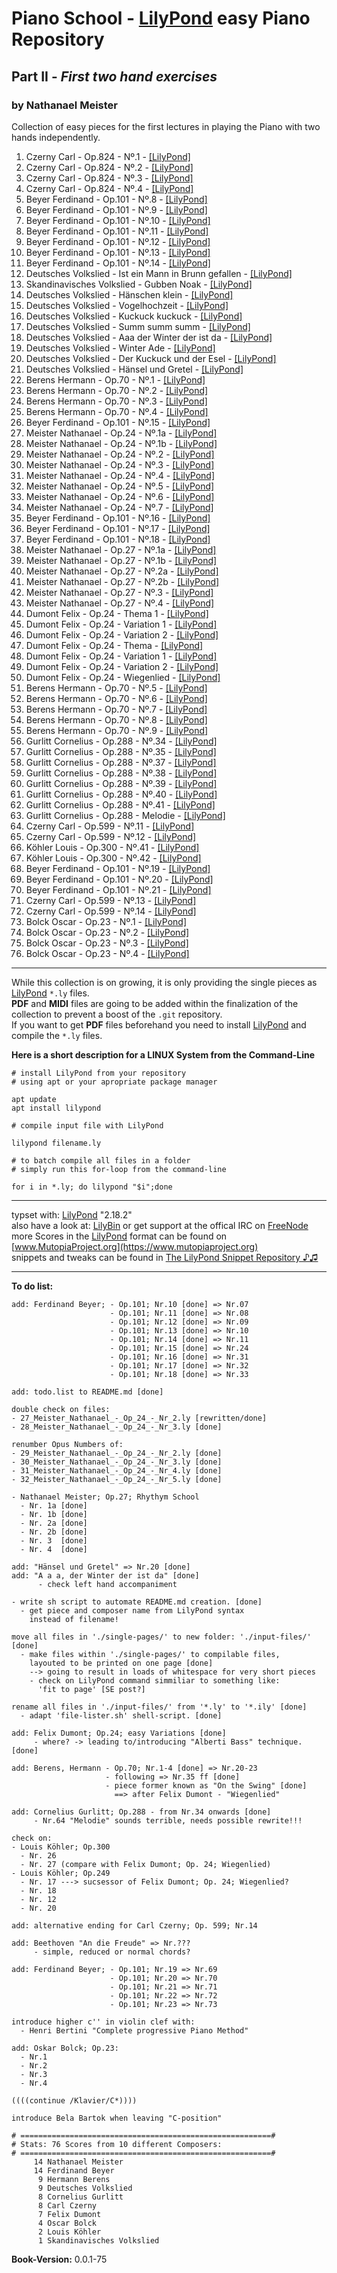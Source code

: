 # Piano School - [LilyPond](http://www.lilypond.org) easy Piano Repository
## Part II - *First two hand exercises*
### by Nathanael Meister

Collection of easy pieces for the first lectures in
playing the Piano with two hands independently.

1. Czerny Carl - Op.824 - Nº.1 - [[LilyPond]](./input-files/01_Czerny_Carl_-_Op_824_-_Nr_1.ily)
2. Czerny Carl - Op.824 - Nº.2 - [[LilyPond]](./input-files/02_Czerny_Carl_-_Op_824_-_Nr_2.ily)
3. Czerny Carl - Op.824 - Nº.3 - [[LilyPond]](./input-files/03_Czerny_Carl_-_Op_824_-_Nr_3.ily)
4. Czerny Carl - Op.824 - Nº.4 - [[LilyPond]](./input-files/04_Czerny_Carl_-_Op_824_-_Nr_4.ily)
5. Beyer Ferdinand - Op.101 - Nº.8 - [[LilyPond]](./input-files/05_Beyer_Ferdinand_-_Op_101_-_Nr_8.ily)
6. Beyer Ferdinand - Op.101 - Nº.9 - [[LilyPond]](./input-files/06_Beyer_Ferdinand_-_Op_101_-_Nr_9.ily)
7. Beyer Ferdinand - Op.101 - Nº.10 - [[LilyPond]](./input-files/07_Beyer_Ferdinand_-_Op_101_-_Nr_10.ily)
8. Beyer Ferdinand - Op.101 - Nº.11 - [[LilyPond]](./input-files/08_Beyer_Ferdinand_-_Op_101_-_Nr_11.ily)
9. Beyer Ferdinand - Op.101 - Nº.12 - [[LilyPond]](./input-files/09_Beyer_Ferdinand_-_Op_101_-_Nr_12.ily)
10. Beyer Ferdinand - Op.101 - Nº.13 - [[LilyPond]](./input-files/10_Beyer_Ferdinand_-_Op_101_-_Nr_13.ily)
11. Beyer Ferdinand - Op.101 - Nº.14 - [[LilyPond]](./input-files/11_Beyer_Ferdinand_-_Op_101_-_Nr_14.ily)
12. Deutsches Volkslied - Ist ein Mann in Brunn gefallen - [[LilyPond]](./input-files/12_Deutsches_Volkslied_-_Ist_ein_Mann_in_Brunn_gefallen.ily)
13. Skandinavisches Volkslied - Gubben Noak - [[LilyPond]](./input-files/13_Skandinavisches_Volkslied_-_Gubben_Noak.ily)
14. Deutsches Volkslied - Hänschen klein - [[LilyPond]](./input-files/14_Deutsches_Volkslied_-_Hänschen_klein.ily)
15. Deutsches Volkslied - Vogelhochzeit - [[LilyPond]](./input-files/15_Deutsches_Volkslied_-_Vogelhochzeit.ily)
16. Deutsches Volkslied - Kuckuck kuckuck - [[LilyPond]](./input-files/16_Deutsches_Volkslied_-_Kuckuck_kuckuck.ily)
17. Deutsches Volkslied - Summ summ summ - [[LilyPond]](./input-files/17_Deutsches_Volkslied_-_Summ_summ_summ.ily)
18. Deutsches Volkslied - Aaa der Winter der ist da - [[LilyPond]](./input-files/18_Deutsches_Volkslied_-_Aaa_der_Winter_der_ist_da.ily)
19. Deutsches Volkslied - Winter Ade - [[LilyPond]](./input-files/19_Deutsches_Volkslied_-_Winter_Ade.ily)
20. Deutsches Volkslied - Der Kuckuck und der Esel - [[LilyPond]](./input-files/20_Deutsches_Volkslied_-_Der_Kuckuck_und_der_Esel.ily)
21. Deutsches Volkslied - Hänsel und Gretel - [[LilyPond]](./input-files/21_Deutsches_Volkslied_-_Hänsel_und_Gretel.ily)
22. Berens Hermann - Op.70 - Nº.1 - [[LilyPond]](./input-files/22_Berens_Hermann_-_Op_70_-_Nr_1.ily)
23. Berens Hermann - Op.70 - Nº.2 - [[LilyPond]](./input-files/23_Berens_Hermann_-_Op_70_-_Nr_2.ily)
24. Berens Hermann - Op.70 - Nº.3 - [[LilyPond]](./input-files/24_Berens_Hermann_-_Op_70_-_Nr_3.ily)
25. Berens Hermann - Op.70 - Nº.4 - [[LilyPond]](./input-files/25_Berens_Hermann_-_Op_70_-_Nr_4.ily)
26. Beyer Ferdinand - Op.101 - Nº.15 - [[LilyPond]](./input-files/26_Beyer_Ferdinand_-_Op_101_-_Nr_15.ily)
27. Meister Nathanael - Op.24 - Nº.1a - [[LilyPond]](./input-files/27_Meister_Nathanael_-_Op_24_-_Nr_1a.ily)
28. Meister Nathanael - Op.24 - Nº.1b - [[LilyPond]](./input-files/28_Meister_Nathanael_-_Op_24_-_Nr_1b.ily)
29. Meister Nathanael - Op.24 - Nº.2 - [[LilyPond]](./input-files/29_Meister_Nathanael_-_Op_24_-_Nr_2.ily)
30. Meister Nathanael - Op.24 - Nº.3 - [[LilyPond]](./input-files/30_Meister_Nathanael_-_Op_24_-_Nr_3.ily)
31. Meister Nathanael - Op.24 - Nº.4 - [[LilyPond]](./input-files/31_Meister_Nathanael_-_Op_24_-_Nr_4.ily)
32. Meister Nathanael - Op.24 - Nº.5 - [[LilyPond]](./input-files/32_Meister_Nathanael_-_Op_24_-_Nr_5.ily)
33. Meister Nathanael - Op.24 - Nº.6 - [[LilyPond]](./input-files/33_Meister_Nathanael_-_Op_24_-_Nr_6.ily)
34. Meister Nathanael - Op.24 - Nº.7 - [[LilyPond]](./input-files/34_Meister_Nathanael_-_Op_24_-_Nr_7.ily)
35. Beyer Ferdinand - Op.101 - Nº.16 - [[LilyPond]](./input-files/35_Beyer_Ferdinand_-_Op_101_-_Nr_16.ily)
36. Beyer Ferdinand - Op.101 - Nº.17 - [[LilyPond]](./input-files/36_Beyer_Ferdinand_-_Op_101_-_Nr_17.ily)
37. Beyer Ferdinand - Op.101 - Nº.18 - [[LilyPond]](./input-files/37_Beyer_Ferdinand_-_Op_101_-_Nr_18.ily)
38. Meister Nathanael - Op.27 - Nº.1a - [[LilyPond]](./input-files/38_Meister_Nathanael_-_Op_27_-_Nr_1a.ily)
39. Meister Nathanael - Op.27 - Nº.1b - [[LilyPond]](./input-files/39_Meister_Nathanael_-_Op_27_-_Nr_1b.ily)
40. Meister Nathanael - Op.27 - Nº.2a - [[LilyPond]](./input-files/40_Meister_Nathanael_-_Op_27_-_Nr_2a.ily)
41. Meister Nathanael - Op.27 - Nº.2b - [[LilyPond]](./input-files/41_Meister_Nathanael_-_Op_27_-_Nr_2b.ily)
42. Meister Nathanael - Op.27 - Nº.3 - [[LilyPond]](./input-files/42_Meister_Nathanael_-_Op_27_-_Nr_3.ily)
43. Meister Nathanael - Op.27 - Nº.4 - [[LilyPond]](./input-files/43_Meister_Nathanael_-_Op_27_-_Nr_4.ily)
45. Dumont Felix - Op.24 - Thema 1 - [[LilyPond]](./input-files/45_Dumont_Felix_-_Op_24_-_Thema_1.ily)
46. Dumont Felix - Op.24 - Variation 1 - [[LilyPond]](./input-files/46_Dumont_Felix_-_Op_24_-_Variation_1.ily)
47. Dumont Felix - Op.24 - Variation 2 - [[LilyPond]](./input-files/47_Dumont_Felix_-_Op_24_-_Variation_2.ily)
48. Dumont Felix - Op.24 - Thema - [[LilyPond]](./input-files/48_Dumont_Felix_-_Op_24_-_Thema.ily)
49. Dumont Felix - Op.24 - Variation 1 - [[LilyPond]](./input-files/49_Dumont_Felix_-_Op_24_-_Variation_1.ily)
50. Dumont Felix - Op.24 - Variation 2 - [[LilyPond]](./input-files/50_Dumont_Felix_-_Op_24_-_Variation_2.ily)
51. Dumont Felix - Op.24 - Wiegenlied - [[LilyPond]](./input-files/51_Dumont_Felix_-_Op_24_-_Wiegenlied.ily)
52. Berens Hermann - Op.70 - Nº.5 - [[LilyPond]](./input-files/52_Berens_Hermann_-_Op_70_-_Nr_5.ily)
53. Berens Hermann - Op.70 - Nº.6 - [[LilyPond]](./input-files/53_Berens_Hermann_-_Op_70_-_Nr_6.ily)
54. Berens Hermann - Op.70 - Nº.7 - [[LilyPond]](./input-files/54_Berens_Hermann_-_Op_70_-_Nr_7.ily)
55. Berens Hermann - Op.70 - Nº.8 - [[LilyPond]](./input-files/55_Berens_Hermann_-_Op_70_-_Nr_8.ily)
56. Berens Hermann - Op.70 - Nº.9 - [[LilyPond]](./input-files/56_Berens_Hermann_-_Op_70_-_Nr_9.ily)
57. Gurlitt Cornelius - Op.288 - Nº.34 - [[LilyPond]](./input-files/57_Gurlitt_Cornelius_-_Op_288_-_Nr_34.ily)
58. Gurlitt Cornelius - Op.288 - Nº.35 - [[LilyPond]](./input-files/58_Gurlitt_Cornelius_-_Op_288_-_Nr_35.ily)
59. Gurlitt Cornelius - Op.288 - Nº.37 - [[LilyPond]](./input-files/59_Gurlitt_Cornelius_-_Op_288_-_Nr_37.ily)
60. Gurlitt Cornelius - Op.288 - Nº.38 - [[LilyPond]](./input-files/60_Gurlitt_Cornelius_-_Op_288_-_Nr_38.ily)
61. Gurlitt Cornelius - Op.288 - Nº.39 - [[LilyPond]](./input-files/61_Gurlitt_Cornelius_-_Op_288_-_Nr_39.ily)
62. Gurlitt Cornelius - Op.288 - Nº.40 - [[LilyPond]](./input-files/62_Gurlitt_Cornelius_-_Op_288_-_Nr_40.ily)
63. Gurlitt Cornelius - Op.288 - Nº.41 - [[LilyPond]](./input-files/63_Gurlitt_Cornelius_-_Op_288_-_Nr_41.ily)
64. Gurlitt Cornelius - Op.288 - Melodie - [[LilyPond]](./input-files/64_Gurlitt_Cornelius_-_Op_288_-_Melodie.ily)
65. Czerny Carl - Op.599 - Nº.11 - [[LilyPond]](./input-files/65_Czerny_Carl_-_Op_599_-_Nr_11.ily)
66. Czerny Carl - Op.599 - Nº.12 - [[LilyPond]](./input-files/66_Czerny_Carl_-_Op_599_-_Nr_12.ily)
67. Köhler Louis - Op.300 - Nº.41 - [[LilyPond]](./input-files/67_Köhler_Louis_-_Op_300_-_Nr_41.ily)
68. Köhler Louis - Op.300 - Nº.42 - [[LilyPond]](./input-files/68_Köhler_Louis_-_Op_300_-_Nr_42.ily)
69. Beyer Ferdinand - Op.101 - Nº.19 - [[LilyPond]](./input-files/69_Beyer_Ferdinand_-_Op_101_-_Nr_19.ily)
70. Beyer Ferdinand - Op.101 - Nº.20 - [[LilyPond]](./input-files/70_Beyer_Ferdinand_-_Op_101_-_Nr_20.ily)
71. Beyer Ferdinand - Op.101 - Nº.21 - [[LilyPond]](./input-files/71_Beyer_Ferdinand_-_Op_101_-_Nr_21.ily)
72. Czerny Carl - Op.599 - Nº.13 - [[LilyPond]](./input-files/72_Czerny_Carl_-_Op_599_-_Nr_13.ily)
73. Czerny Carl - Op.599 - Nº.14 - [[LilyPond]](./input-files/73_Czerny_Carl_-_Op_599_-_Nr_14.ily)
74. Bolck Oscar - Op.23 - Nº.1 - [[LilyPond]](./input-files/74_Bolck_Oscar_-_Op_23_-_Nr_1.ily)
75. Bolck Oscar - Op.23 - Nº.2 - [[LilyPond]](./input-files/75_Bolck_Oscar_-_Op_23_-_Nr_2.ily)
76. Bolck Oscar - Op.23 - Nº.3 - [[LilyPond]](./input-files/76_Bolck_Oscar_-_Op_23_-_Nr_3.ily)
77. Bolck Oscar - Op.23 - Nº.4 - [[LilyPond]](./input-files/77_Bolck_Oscar_-_Op_23_-_Nr_4.ily)

_____________________________________________________________

While this collection is on growing, it is only providing the single pieces as [LilyPond](http://lilypond.org) `*.ly` files.  
**PDF** and **MIDI** files are going to be added within the finalization of the collection to prevent a boost of the `.git` repository.  
If you want to get **PDF** files beforehand you need to install [LilyPond](http://lilypond.org) and compile the `*.ly` files.

**Here is a short description for a LINUX System from the Command-Line**

```
# install LilyPond from your repository
# using apt or your apropriate package manager

apt update
apt install lilypond

# compile input file with LilyPond

lilypond filename.ly

# to batch compile all files in a folder
# simply run this for-loop from the command-line

for i in *.ly; do lilypond "$i";done
```
_____________________________________________________________

typset with: [LilyPond](http://lilypond.org) "2.18.2"  
also have a look at: [LilyBin](http://lilybin.com)
or get support at the offical IRC on [FreeNode](http://webchat.freenode.net/?channels=lilypond)  
more Scores in the [LilyPond](http://lilypond.org) format can be found on [www.MutopiaProject.org](https://www.mutopiaproject.org)  
snippets and tweaks can be found in [The LilyPond Snippet Repository ♪♫](http://lsr.di.unimi.it/LSR/Search) 
_____________________________________________________________

**To do list:**
```
add: Ferdinand Beyer; - Op.101; Nr.10 [done] => Nr.07
                      - Op.101; Nr.11 [done] => Nr.08
                      - Op.101; Nr.12 [done] => Nr.09
                      - Op.101; Nr.13 [done] => Nr.10
                      - Op.101; Nr.14 [done] => Nr.11
                      - Op.101; Nr.15 [done] => Nr.24
                      - Op.101; Nr.16 [done] => Nr.31
                      - Op.101; Nr.17 [done] => Nr.32
                      - Op.101; Nr.18 [done] => Nr.33

add: todo.list to README.md [done]

double check on files:
- 27_Meister_Nathanael_-_Op_24_-_Nr_2.ly [rewritten/done]
- 28_Meister_Nathanael_-_Op_24_-_Nr_3.ly [done]

renumber Opus Numbers of:
- 29_Meister_Nathanael_-_Op_24_-_Nr_2.ly [done]
- 30_Meister_Nathanael_-_Op_24_-_Nr_3.ly [done]
- 31_Meister_Nathanael_-_Op_24_-_Nr_4.ly [done]
- 32_Meister_Nathanael_-_Op_24_-_Nr_5.ly [done]

- Nathanael Meister; Op.27; Rhythym School
  - Nr. 1a [done]
  - Nr. 1b [done]
  - Nr. 2a [done]
  - Nr. 2b [done]
  - Nr. 3  [done]
  - Nr. 4  [done]

add: "Hänsel und Gretel" => Nr.20 [done]
add: "A a a, der Winter der ist da" [done]
      - check left hand accompaniment

- write sh script to automate README.md creation. [done]
  - get piece and composer name from LilyPond syntax
    instead of filename!

move all files in './single-pages/' to new folder: './input-files/' [done]
  - make files within './single-pages/' to compilable files,
    layouted to be printed on one page [done]
    --> going to result in loads of whitespace for very short pieces
    - check on LilyPond command simmiliar to something like:
      'fit to page' [SE post?]

rename all files in './input-files/' from '*.ly' to '*.ily' [done]
  - adapt 'file-lister.sh' shell-script. [done]

add: Felix Dumont; Op.24; easy Variations [done]
     - where? -> leading to/introducing "Alberti Bass" technique. [done]

add: Berens, Hermann - Op.70; Nr.1-4 [done] => Nr.20-23
                     - following => Nr.35 ff [done]
                     - piece former known as "On the Swing" [done]
                       ==> after Felix Dumont - "Wiegenlied"

add: Cornelius Gurlitt; Op.288 - from Nr.34 onwards [done]
     - Nr.64 "Melodie" sounds terrible, needs possible rewrite!!!

check on:
- Louis Köhler; Op.300
  - Nr. 26
  - Nr. 27 (compare with Felix Dumont; Op. 24; Wiegenlied)
- Louis Köhler; Op.249
  - Nr. 17 ---> sucsessor of Felix Dumont; Op. 24; Wiegenlied?
  - Nr. 18
  - Nr. 12
  - Nr. 20

add: alternative ending for Carl Czerny; Op. 599; Nr.14

add: Beethoven "An die Freude" => Nr.???
     - simple, reduced or normal chords?

add: Ferdinand Beyer; - Op.101; Nr.19 => Nr.69
                      - Op.101; Nr.20 => Nr.70
                      - Op.101; Nr.21 => Nr.71
                      - Op.101; Nr.22 => Nr.72
                      - Op.101; Nr.23 => Nr.73

introduce higher c'' in violin clef with:
  - Henri Bertini "Complete progressive Piano Method"

add: Oskar Bolck; Op.23:
  - Nr.1
  - Nr.2
  - Nr.3
  - Nr.4

((((continue /Klavier/C*))))

introduce Bela Bartok when leaving "C-position"

# ========================================================#
# Stats: 76 Scores from 10 different Composers:
# ========================================================#
     14 Nathanael Meister
     14 Ferdinand Beyer
      9 Hermann Berens
      9 Deutsches Volkslied
      8 Cornelius Gurlitt
      8 Carl Czerny
      7 Felix Dumont
      4 Oscar Bolck
      2 Louis Köhler
      1 Skandinavisches Volkslied
```

**Book-Version:** 0.0.1-75
